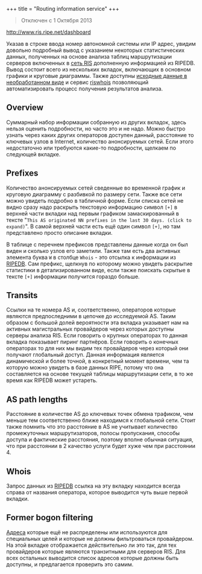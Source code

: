 +++
title = "Routing information service"
+++

> Отключен с 1 Октября 2013

http://www.ris.ripe.net/dashboard

Указав в строке ввода номер автономной системы или IP адрес, увидим довольно подробный вывод с указанием некоторых статистических данных, полученных на основе анализа таблиц маршрутизации серверов включенных в [сеть RIS](http://www.ripe.net/data-tools/stats/ris/ris-peering-policy) дополненную информацией из RIPEDB. Вывод состоит всего из нескольких вкладок, включающих в основном графики и круговые диаграммы. Также доступны [исходные данные в необработанном виде](http://www.ripe.net/data-tools/stats/ris/ris-raw-data) и сервис [riswhois](http://www.ripe.net/data-tools/stats/ris/riswhois) позволяющий автоматизировать процесс получения результатов анализа.

## Overview

Суммарный набор информации собранную из других вкладок, здесь нельзя оценить подробности, но часто это и не надо. Можно быстро узнать через каких других операторов доступен данный, расстояние то ключевых узлов в Internet, количество анонсируемых сетей. Если этого недостаточно или требуются какие-то подробности, щелкаем по следующей вкладке.

## Prefixes

Количество анонсируемых сетей сведенные во временной график и круговую диаграмму с разбивкой по размеру сети. Также все сети можно увидеть подробно в табличной форме. Если списка сетей не видно сразу надо раскрыть текстовую информацию символ `[+]` в верхней части вкладки над первым графиком замаскированный в тексте "`This AS originated NN prefixes in the last 30 days. (click to expand)`". В самой верхней части есть ещё один символ `[+]`, но там представлено просто описание вкладки.

В таблице с перечнем префиксов представлены данные когда он был виден и сколько узлов его заметили. Также там есть два активных элемента буква `W` в столбце `Whois` - это отсылка к информации из [RIPEDB](/wiki/guides/ripedb). Сам префикс, щелкнув по которому можно увидеть раскрытие статистики в детализированном виде, если также поискать скрытые в тексте `[+]` информации получится гораздо больше.

## Transits

Ссылки на те номера AS и, соответственно, операторов которые являются предпоследними в цепочке до исследуемой AS. Таким образом с большой долей вероятности эта вкладка указывает нам на активных магистральных провайдеров через которых доступны серверы анализа RIS. Если говорить о крупных операторах то данная вкладка показывает пиринг партнёров. Если говорить о конечных операторах то для них мы видим тех провайдеров через который они получают глобальный доступ. Данная информация является динамической и более точной, в конкретный момент времени, чем та которую можно увидеть в базе данных RIPE, потому что она составляется на основе текущей таблицы маршрутизации сети, в то же время как RIPEDB может устареть.

## AS path lengths

Расстояние в количестве AS до ключевых точек обмена трафиком, чем меньше тем соответственно ближе находимся к глобальной сети. Стоит также помнить что это расстояние в AS не учитывает количество промежуточных маршрутизаторов, полосы пропускания, способы доступа и фактические расстояния, поэтому вполне обычная ситуация, что при расстоянии в 2 качество услуги будет хуже чем при расстоянии 4.

## Whois

Запрос данных из [RIPEDB](/wiki/guides/ripedb) ссылка на эту вкладку находится всегда справа от названия оператора, которое выводится чуть выше первой вкладки.

## Former bogon filtering

[Адреса](https://wikipedia.org/wiki/Bogon_filtering) которые ещё не распределены или используются для специальных целей и которые не должны фильтроваться провайдером. На этой вкладке отображается действительно ли это так, для тех провайдеров которые являются транзитными для серверов RIS. Для всех остальных выводится список адресов которые должны быть доступны, и предлагается проверить это самим.